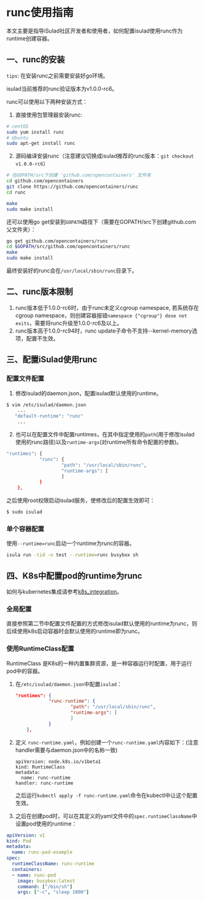 # runc使用指南
本文主要是指导iSulad社区开发者和使用者，如何配置isulad使用runc作为runtime创建容器。

## 一、runc的安装

`tips`: 在安装runc之前需要安装好go环境。

isulad当前推荐的runc验证版本为v1.0.0-rc6。

runc可以使用以下两种安装方式：

1. 直接使用包管理器安装runc:

```sh
# centOS
sudo yum install runc
# Ubuntu
sudo apt-get install runc
```

2. 源码编译安装runc（注意建议切换成isulad推荐的runc版本：`git checkout v1.0.0-rc6`）

```sh
# 在GOPATH/src下创建 'github.com/opencontainers' 文件夹 
cd github.com/opencontainers
git clone https://github.com/opencontainers/runc
cd runc

make
sudo make install
```

还可以使用go get安装到`GOPATH`路径下（需要在GOPATH/src下创建github.com父文件夹）：

```sh
go get github.com/opencontainers/runc
cd $GOPATH/src/github.com/opencontainers/runc
make
sudo make install
```

最终安装好的runc会在`/usr/local/sbin/runc`目录下。

##   二、runc版本限制

1. runc版本低于1.0.0-rc6时，由于runc未定义cgroup namespace, 若系统存在cgroup namespace，则创建容器报错`namespace {"cgroup"} dose not exits`，需要将runc升级至1.0.0-rc6及以上。
2. runc版本高于1.0.0-rc94时，runc update子命令不支持--kernel-memory选项，配置不生效。

##   三、配置iSulad使用runc

### 配置文件配置

1. 修改isulad的daemon.json，配置isulad默认使用的runtime。

```sh
$ vim /etc/isulad/daemon.json
	...
   "default-runtime": "runc"
    ...
```

2. 也可以在配置文件中配置runtimes，在其中指定使用的`path`(用于修改isulad使用的runc路径)以及`runtime-args`(对runtime所有命令配置的参数)。

```sh
"runtimes": {
            "runc": {
                    "path": "/usr/local/sbin/runc",
                    "runtime-args": [
                    ]
            }
    },
```

之后使用root权限启动isulad服务，使修改后的配置生效即可：

```sh
$ sudo isulad
```

### 单个容器配置

使用`--runtime=runc`启动一个runtime为runc的容器。

```sh
isula run -tid -n test --runtime=runc busybox sh
```

## 四、K8s中配置pod的runtime为runc

如何与kubernetes集成请参考[k8s_integration](https://gitee.com/openeuler/iSulad/blob/master/docs/manual/k8s_integration_zh.md)。

### 全局配置

直接参照第二节中配置文件配置的方式修改isulad默认使用的runtime为runc，则后续使用k8s启动容器时会默认使用的runtime即为runc。

### 使用RuntimeClass配置

RuntimeClass 是K8s的一种内置集群资源，是一种容器运行时配置，用于运行pod中的容器。

1. 在`/etc/isulad/daemon.json`中配置`isulad`：

   ```json
   "runtimes": {
               "runc-runtime": {
                       "path": "/usr/local/sbin/runc",
                       "runtime-args": [
                       ]
               }
       },
   ```

2. 定义 `runc-runtime.yaml`，例如创建一个`runc-runtime.yaml`内容如下：(注意handler需要与daemon.json中的名称一致)

   ```yamlapiVersion: v1
   apiVersion: node.k8s.io/v1beta1
   kind: RuntimeClass
   metadata:
     name: runc-runtime
   handler: runc-runtime
   ```

   之后运行`kubectl apply -f runc-runtime.yaml`命令在kubectl中让这个配置生效。

3. 之后在创建pod时，可以在其定义的yaml文件中的`spec.runtimeClassName`中设置pod使用的runtime：

```yaml
apiVersion: v1
kind: Pod
metadata:
  name: runc-pod-example
spec:
  runtimeClassName: runc-runtime
  containers:
  - name: runc-pod
    image: busybox:latest
    command: ["/bin/sh"]
    args: ["-c", "sleep 1000"]
```

